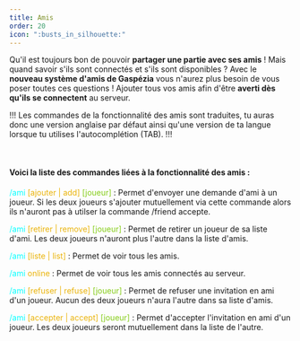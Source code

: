 ```yaml
---
title: Amis
order: 20
icon: ":busts_in_silhouette:"
---
```


Qu'il est toujours bon de pouvoir **partager une partie avec ses amis** !
Mais quand savoir s'ils sont connectés et s'ils sont disponibles ?
Avec le **nouveau système d'amis de Gaspézia** vous n'aurez plus besoin de vous poser toutes ces questions !
Ajouter tous vos amis afin d'être **averti dès qu'ils se connectent** au serveur.

!!!
Les commandes de la fonctionnalité des amis sont traduites, tu auras donc une version anglaise par défaut ainsi qu'une version de ta langue lorsque tu utilises
l'autocomplétion (TAB).
!!!

<br>


#### Voici la liste des commandes liées à la fonctionnalité des amis :

<font color="cyan">/ami </font> <font color="#EAB308"> [ajouter | add] </font> <font color="84CC16"> [joueur] </font> : 
Permet d'envoyer une demande d'ami à un joueur. 
Si les deux joueurs s'ajouter mutuellement via cette commande alors
ils n'auront pas à utilser la commande /friend accepte.

<font color="cyan">/ami </font> <font color="#EAB308"> [retirer | remove] </font> <font color="84CC16">[joueur]</font>
: Permet de retirer un joueur de sa liste d'ami. 
Les deux joueurs n'auront plus l'autre dans la liste d'amis.

<font color="cyan">/ami </font> <font color="#EAB308">[liste | list] </font> 
: Permet de voir tous les amis.

<font color="cyan"> /ami </font> <font color="#EAB308"> online </font> 
: Permet de voir tous les amis connectés au serveur.

<font color="cyan">/ami </font>
<font color="#EAB308"> [refuser | refuse] </font>
<font color="84CC16">[joueur]</font>
: Permet de refuser une invitation en ami d'un joueur. 
Aucun des deux joueurs n'aura l'autre dans sa liste d'amis.

<font color="cyan">/ami </font> <font color="#EAB308">[accepter | accept] </font> 
<font color="84CC16"> [joueur] </font>
: Permet d'accepter l'invitation en ami d'un joueur. 
Les deux joueurs seront mutuellement dans la liste de l'autre.</font>